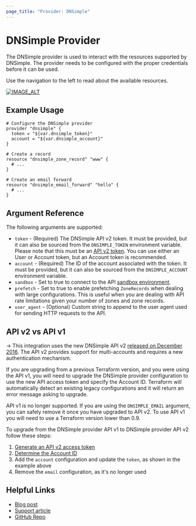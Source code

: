 ```yaml
---
page_title: "Provider: DNSimple"
---
```


# DNSimple Provider

The DNSimple provider is used to interact with the resources supported by DNSimple. The provider needs to be configured
with the proper credentials before it can be used.

Use the navigation to the left to read about the available resources.

[![IMAGE_ALT](https://img.youtube.com/vi/cTWP1MWA-0c/0.jpg)](https://www.youtube.com/watch?v=cTWP1MWA-0c)

## Example Usage

```hcl
# Configure the DNSimple provider
provider "dnsimple" {
  token = "${var.dnsimple_token}"
  account = "${var.dnsimple_account}"
}

# Create a record
resource "dnsimple_zone_record" "www" {
  # ...
}

# Create an email forward
resource "dnsimple_email_forward" "hello" {
  # ...
}
```


## Argument Reference

The following arguments are supported:

* `token` - (Required) The DNSimple API v2 token. It must be provided, but it can also be sourced from the `DNSIMPLE_TOKEN` environment variable. Please note that this must be an [API v2 token](https://support.dnsimple.com/articles/api-access-token/). You can use either an User or Account token, but an Account token is recommended.
* `account` - (Required) The ID of the account associated with the token. It must be provided, but it can also be sourced from the `DNSIMPLE_ACCOUNT` environment variable.
* `sandbox` - Set to true to connect to the API [sandbox environment](https://developer.dnsimple.com/sandbox/).
* `prefetch` - Set to true to enable prefetching `ZoneRecords` when dealing with large configurations. This is useful
when you are dealing with API rate limitations given your number of zones and zone records.
* `user_agent` - (Optional) Custom string to append to the user agent used for sending HTTP requests to the API.

## API v2 vs API v1

-> This integration uses the new DNSimple API v2 [released on December 2016](https://blog.dnsimple.com/2016/12/api-v2-stable/). The API v2 provides support for multi-accounts and requires a new authentication mechanism.

If you are upgrading from a previous Terraform version, and you were using the API v1, you will need to upgrade the DNSimple provider configuration to use the new API access token and specify the Account ID. Terraform will automatically detect an existing legacy configurations and it will return an error message asking to upgrade.

API v1 is no longer supported. If you are using the `DNSIMPLE_EMAIL` argument, you can safely remove it once you have upgraded to API v2. To use API v1 you will need to use a Terraform version lower than 0.9.

To upgrade from the DNSimple provider API v1 to DNSimple provider API v2 follow these steps:

1. [Generate an API v2 access token](https://support.dnsimple.com/articles/api-access-token/)
1. [Determine the Account ID](https://developer.dnsimple.com/v2/#account-scope)
1. Add the `account` configuration and update the `token`, as shown in the example above
1. Remove the `email` configuration, as it's no longer used

## Helpful Links

* [Blog post](https://blog.dnsimple.com/2021/12/introducing-dnsimple-terraform-provider/)
* [Support article](https://support.dnsimple.com/articles/terraform-provider/)
* [GitHub Repo](https://github.com/dnsimple/terraform-provider-dnsimple)
